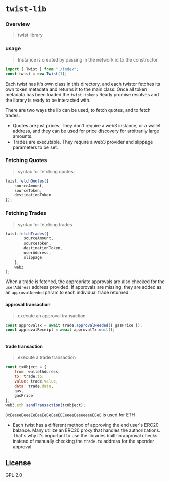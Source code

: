 # `twist-lib`

### Overview 

> twist library 

### usage 

> Instance is created by passing in the network id to the constructor.

```javascript
import { Twist } from "./index";
const twist = new Twist(1);
```
Each twist has it's own class in this directory, and each twistor
fetches its own token metadata and returns it to the main class.
Once all token metadata has been loaded the  `twist.tokens` Ready
promise resolves and the library is ready to be interacted with.

There are two ways the lib can be used, to fetch quotes, and to fetch
trades. 
- Quotes are just prices. They don't require a web3 instance, or a
wallet address, and they can be used for price discovery for arbitrarily
large amounts.
- Trades are executable. They require a web3 provider and slippage
parameters to be set. 

### Fetching Quotes

> syntax for fetching quotes:

```javascript
twist.fetchQuotes({
    sourceAmount,
    sourceToken,
    destinationToken
});
```

### Fetching Trades 

> syntax for fetching trades

```javascript
twist.fetchTrades({
        sourceAmount,
        sourceToken,
        destinationToken,
        userAddress,
        slippage
    },
    web3
);
```

When a trade is fetched, the appropriate approvals are also checked for
the `userAddress` address provided.
If approvals are missing, they are added as an `approvalNeeded` param to
each individual trade returned.

#### approval transaction 

> execute an approval transaction 

```javascript
const approvalTx = await trade.approvalNeeded({ gasPrice });
const approvalReceipt = await approvalTx.wait();
                  
```

#### trade transaction

> execute a trade transaction 

```javascript
const txObject = {
    from: walletAddress,
    to: trade.to,
    value: trade.value,
    data: trade.data,
    gas,
    gasPrice
};
web3.eth.sendTransaction(txObject);
```

`0xEeeeeEeeeEeEeeEeEeEeeEEEeeeeEeeeeeeeEEeE` is used for ETH

- Each twist has a different method of approving the end user's ERC20
balance. Many utilize an ERC20 proxy that handles the authorizations.
That's why it's important to use the libraries built-in approval checks
instead of manually checking the `trade.to` address for the spender
approval.

## License

GPL-2.0
